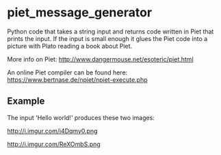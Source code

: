 # piet_message_generator
Python code that takes a string input and returns code written in Piet that prints the input. 
If the input is small enough it glues the Piet code into a picture with Plato reading a book about Piet.

More info on Piet:
http://www.dangermouse.net/esoteric/piet.html

An online Piet compiler can be found here:
https://www.bertnase.de/npiet/npiet-execute.php

Example
-------
The input 'Hello world!'
produces these two images:

http://i.imgur.com/i4Dqmy0.png

http://i.imgur.com/ReXOmbS.png
